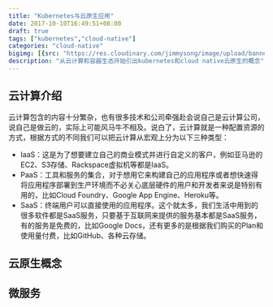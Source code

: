 ```yaml
---
title: "Kubernetes与云原生应用"
date: 2017-10-10T16:49:51+08:00
draft: true
tags: ["kubernetes","cloud-native"]
categories: "cloud-native"
bigimg: [{src: "https://res.cloudinary.com/jimmysong/image/upload/banners/cloud-computing.jpg", desc: "Cloud Computing"}]
description: "从云计算和容器生态开始引出kubernetes和cloud native云原生的概念"
---
```


## 云计算介绍

云计算包含的内容十分繁杂，也有很多技术和公司牵强赴会说自己是云计算公司，说自己是做云的，实际上可能风马牛不相及。说白了，云计算就是一种配置资源的方式，根据方式的不同我们可以把云计算从宏观上分为以下三种类型：

- IaaS：这是为了想要建立自己的商业模式并进行自定义的客户，例如亚马逊的EC2、S3存储、Rackspace虚拟机等都是IaaS。
- PaaS：工具和服务的集合，对于想用它来构建自己的应用程序或者想快速得将应用程序部署到生产环境而不必关心底层硬件的用户和开发者来说是特别有用的，比如Cloud Foundry、Google App Engine、Heroku等。
- SaaS：终端用户可以直接使用的应用程序。这个就太多，我们生活中用到的很多软件都是SaaS服务，只要基于互联网来提供的服务基本都是SaaS服务，有的服务是免费的，比如Google Docs，还有更多的是根据我们购买的Plan和使用量付费，比如GitHub、各种云存储。

## 云原生概念

## 微服务


